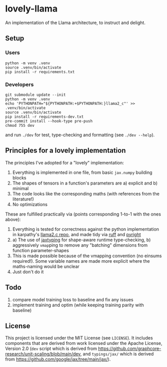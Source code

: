 # lovely-llama
An implementation of the Llama architecture, to instruct and delight.

## Setup

### Users

```
python -m venv .venv
source .venv/bin/activate
pip install -r requirements.txt
```

### Developers

```
git submodule update --init
python -m venv .venv
echo 'PYTHONPATH="${PYTHONPATH:+$PYTHONPATH:}llama2_c"' >> .venv/bin/activate
source .venv/bin/activate
pip install -r requirements-dev.txt
pre-commit install --hook-type pre-push
chmod 755 dev
```
and run `./dev` for test, type-checking and formatting (see `./dev --help`).

## Principles for a lovely implementation

The principles I've adopted for a "lovely" implementation:

1. Everything is implemented in one file, from basic `jax.numpy` building blocks
2. The shapes of tensors in a function's parameters are a) explicit and b) minimal
3. The code looks like the corresponding maths (with references from the literature!)
4. No optimizations

These are fulfilled practically via (points corresponding 1-to-1 with the ones above):

1. Everything is tested for correctness against the python implementation in karpathy's [llama2.c repo](https://github.com/karpathy/llama2.c), and made tidy via [ruff](https://docs.astral.sh/ruff/) and [pyright](https://microsoft.github.io/pyright/#/)
2. a) The use of [jaxtyping](https://docs.kidger.site/jaxtyping/) for shape-aware runtime type-checking, b) aggressively `vmap`ping to remove any "batching" dimensions from function parameter-shapes
3. This is made possible because of the vmapping convention (no einsums required!). Some variable names are made more explicit where the maths-naming would be unclear
4. Just don't do it

## Todo

1. compare model training loss to baseline and fix any issues
2. implement training and optim (while keeping training parity with baseline)

## License

This project is licensed under the MIT License (see `LICENSE`). It includes components that are derived from work licensed under the Apache License, Version 2.0 (`dev` script which is derived from https://github.com/graphcore-research/unit-scaling/blob/main/dev, and `typings/jax/` which is derived from https://github.com/google/jax/tree/main/jax/).
